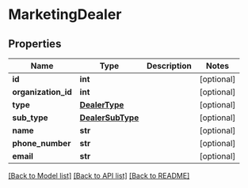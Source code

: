 # MarketingDealer

## Properties
Name | Type | Description | Notes
------------ | ------------- | ------------- | -------------
**id** | **int** |  | [optional] 
**organization_id** | **int** |  | [optional] 
**type** | [**DealerType**](DealerType.md) |  | [optional] 
**sub_type** | [**DealerSubType**](DealerSubType.md) |  | [optional] 
**name** | **str** |  | [optional] 
**phone_number** | **str** |  | [optional] 
**email** | **str** |  | [optional] 

[[Back to Model list]](../README.md#documentation-for-models) [[Back to API list]](../README.md#documentation-for-api-endpoints) [[Back to README]](../README.md)


